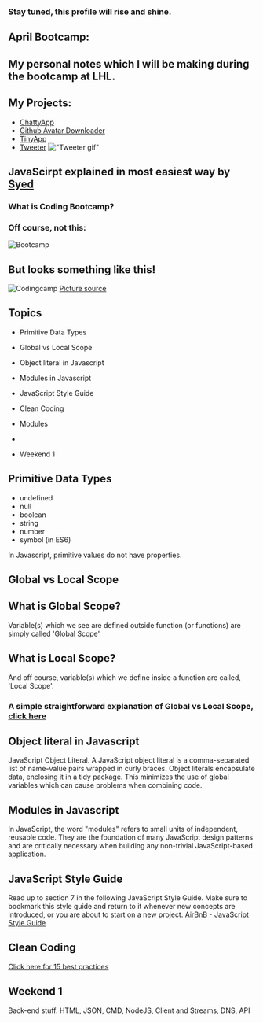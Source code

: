 ### Stay tuned, this profile will rise and shine.

## April Bootcamp:
## My personal notes which I will be making during the bootcamp at LHL.
## My Projects:
- [ChattyApp](https://github.com/JeffShah/chattyapp)
- [Github Avatar Downloader](https://github.com/JeffShah/github-avatar-downloader)
- [TinyApp](https://github.com/JeffShah/TinyApp)
- [Tweeter](https://github.com/JeffShah/tweeter)
!["Tweeter gif"](https://github.com/JeffShah/AprilBootcamp/blob/master/ScreenShotsTweeter/TweeterProjectGif.gif)



## JavaScirpt explained in most easiest way by [Syed](https://github.com/JeffShah)


### What is Coding Bootcamp?
### Off course, not this:
![Bootcamp](Bootcamp.png)

## But looks something like this!
![Codingcamp](Contest_area_Def_Con_24.agr.jpg)
[Picture source](https://en.wikipedia.org/wiki/DEF_CON#/media/File:Contest_area_Def_Con_24.agr.jpg)


## Topics
* Primitive Data Types
* Global vs Local Scope
* Object literal in Javascript
* Modules in Javascript
* JavaScript Style Guide
* Clean Coding
* Modules
*

* Weekend 1



## Primitive Data Types
- undefined
- null
- boolean
- string
- number
- symbol (in ES6)


In Javascript, primitive values do not have properties.



## Global vs Local Scope

## What is Global Scope?
Variable(s) which we see are defined outside function (or functions) are simply called 'Global Scope'

## What is Local Scope?
And off course, variable(s) which we define inside a function are called, 'Local Scope'.

### A simple straightforward explanation of Global vs Local Scope, [click here](https://github.com/JeffShah/AprilBootcamp/blob/master/W1D3/globalvslocal.js)

## Object literal in Javascript

JavaScript Object Literal. A JavaScript object literal is a comma-separated list of name-value pairs wrapped in curly braces. Object literals encapsulate data, enclosing it in a tidy package. This minimizes the use of global variables which can cause problems when combining code.

## Modules in Javascript
In JavaScript, the word "modules" refers to small units of independent, reusable code. They are the foundation of many JavaScript design patterns and are critically necessary when building any non-trivial JavaScript-based application.



## JavaScript Style Guide
Read up to section 7 in the following JavaScript Style Guide. Make sure to bookmark this style guide and return to it whenever new concepts are introduced, or you are about to start on a new project.
[AirBnB - JavaScript Style Guide](https://github.com/airbnb/javascript)

## Clean Coding
[Click here for 15 best practices](https://code.tutsplus.com/tutorials/top-15-best-practices-for-writing-super-readable-code--net-8118)




## Weekend 1
Back-end stuff. HTML, JSON, CMD, NodeJS, Client and Streams, DNS, API

